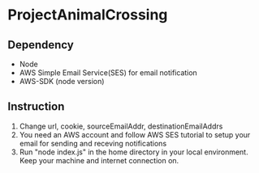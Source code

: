 # ProjectAnimalCrossing

## Dependency
- Node 
- AWS Simple Email Service(SES) for email notification
- AWS-SDK (node version)

## Instruction
1. Change url, cookie, sourceEmailAddr, destinationEmailAddrs
2. You need an AWS account and follow AWS SES tutorial to setup your email for sending and receving notifications
3. Run "node index.js" in the home directory in your local environment. Keep your machine and internet connection on.
